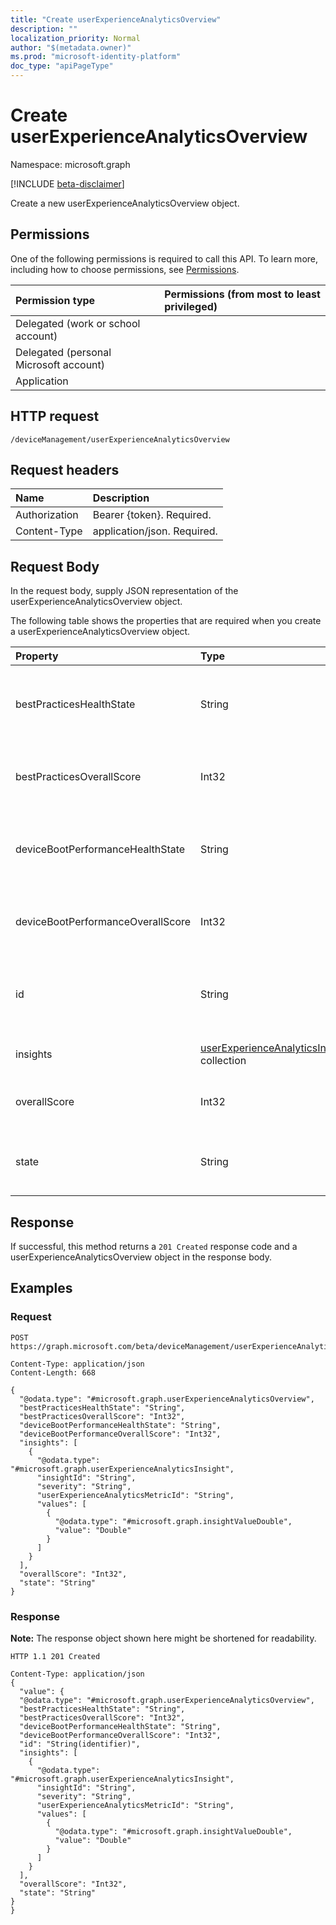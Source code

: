 ```yaml
---
title: "Create userExperienceAnalyticsOverview"
description: ""
localization_priority: Normal
author: "$(metadata.owner)"
ms.prod: "microsoft-identity-platform"
doc_type: "apiPageType"
---
```


# Create userExperienceAnalyticsOverview

Namespace: microsoft.graph

[!INCLUDE [beta-disclaimer](../../includes/beta-disclaimer.md)]

Create a new userExperienceAnalyticsOverview object.

## Permissions

One of the following permissions is required to call this API. To learn more, including how to choose permissions, see [Permissions](/graph/permissions-reference).

| Permission type                        | Permissions (from most to least privileged) |
| :------------------------------------- | :------------------------------------------ |
| Delegated (work or school account)     |                                             |
| Delegated (personal Microsoft account) |                                             |
| Application                            |                                             |

## HTTP request

<!-- {
  "blockType": "ignored"
}
-->

```http
/deviceManagement/userExperienceAnalyticsOverview

```

## Request headers

| Name          | Description                 |
| :------------ | :-------------------------- |
| Authorization | Bearer {token}. Required.   |
| Content-Type  | application/json. Required. |

## Request Body

In the request body, supply JSON representation of the userExperienceAnalyticsOverview object.

<!-- Actions and Functions -->

<!-- CRUD Methods -->

The following table shows the properties that are required when you create a userExperienceAnalyticsOverview object.

| Property                          | Type                                                                                        | Description                                                                           |
| :-------------------------------- | :------------------------------------------------------------------------------------------ | :------------------------------------------------------------------------------------ |
| bestPracticesHealthState          | String                                                                                      | The current health state of the user experience analytics 'BestPractices' category.   |
| bestPracticesOverallScore         | Int32                                                                                       | The user experience analytics best practices overall score.                           |
| deviceBootPerformanceHealthState  | String                                                                                      | The current health state of the user experience analytics 'BootPerformance' category. |
| deviceBootPerformanceOverallScore | Int32                                                                                       | The user experience analytics device boot performance overall score.                  |
| id                                | String                                                                                      | The unique identifier of the user experience analytics overview. Read-only.           |
| insights                          | [userExperienceAnalyticsInsight](../resources/userexperienceanalyticsinsight.md) collection | The user experience analytics insights.                                               |
| overallScore                      | Int32                                                                                       | The user experience analytics overall score.                                          |
| state                             | String                                                                                      | The current health state of the user experience analytics overview.                   |

## Response

If successful, this method returns a `201 Created` response code and a userExperienceAnalyticsOverview object in the response body.

## Examples

### Request

<!-- {
  "blockType": "request",
  "name": "create_userexperienceanalyticsoverview"
}
-->

```http
POST https://graph.microsoft.com/beta/deviceManagement/userExperienceAnalyticsOverview

Content-Type: application/json
Content-Length: 668

{
  "@odata.type": "#microsoft.graph.userExperienceAnalyticsOverview",
  "bestPracticesHealthState": "String",
  "bestPracticesOverallScore": "Int32",
  "deviceBootPerformanceHealthState": "String",
  "deviceBootPerformanceOverallScore": "Int32",
  "insights": [
    {
      "@odata.type": "#microsoft.graph.userExperienceAnalyticsInsight",
      "insightId": "String",
      "severity": "String",
      "userExperienceAnalyticsMetricId": "String",
      "values": [
        {
          "@odata.type": "#microsoft.graph.insightValueDouble",
          "value": "Double"
        }
      ]
    }
  ],
  "overallScore": "Int32",
  "state": "String"
}

```

### Response

**Note:** The response object shown here might be shortened for readability.

<!-- {
  "blockType": "response",
  "truncated": true,
  "@odata.type": "microsoft.management.services.api.userExperienceAnalyticsOverview"
}
-->

```http
HTTP 1.1 201 Created

Content-Type: application/json
{
  "value": {
  "@odata.type": "#microsoft.graph.userExperienceAnalyticsOverview",
  "bestPracticesHealthState": "String",
  "bestPracticesOverallScore": "Int32",
  "deviceBootPerformanceHealthState": "String",
  "deviceBootPerformanceOverallScore": "Int32",
  "id": "String(identifier)",
  "insights": [
    {
      "@odata.type": "#microsoft.graph.userExperienceAnalyticsInsight",
      "insightId": "String",
      "severity": "String",
      "userExperienceAnalyticsMetricId": "String",
      "values": [
        {
          "@odata.type": "#microsoft.graph.insightValueDouble",
          "value": "Double"
        }
      ]
    }
  ],
  "overallScore": "Int32",
  "state": "String"
}
}

```